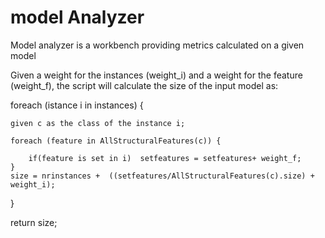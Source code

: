 # model Analyzer
Model analyzer is a workbench providing metrics calculated on a given model

Given a weight for the instances (weight_i) and a weight for the feature (weight_f), the script will calculate the size of the input model as:

foreach (istance i in instances) { 
	
	given c as the class of the instance i;
		
	foreach (feature in AllStructuralFeatures(c)) { 
		
		if(feature is set in i)  setfeatures = setfeatures+ weight_f;
	}
	size = nrinstances +  ((setfeatures/AllStructuralFeatures(c).size) + weight_i);
}

return size;

